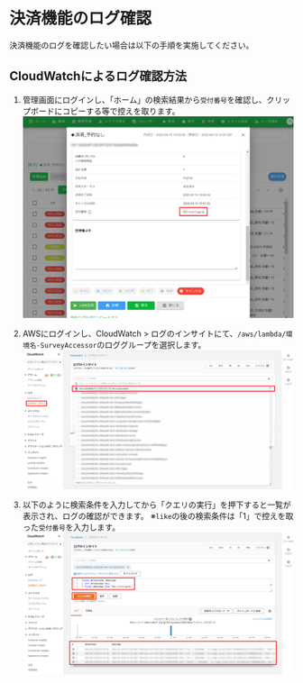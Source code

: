 # 決済機能のログ確認
決済機能のログを確認したい場合は以下の手順を実施してください。

## CloudWatchによるログ確認方法
1. 管理画面にログインし、「ホーム」の検索結果から`受付番号`を確認し、クリップボードにコピーする等で控えを取ります。
  ![](./images/confirm_order_id.png)

2. AWSにログインし、CloudWatch > ログのインサイトにて、`/aws/lambda/環境名-SurveyAccessor`のロググループを選択します。
  ![](./images/cloud_watch_select_log_group.png)

3. 以下のように検索条件を入力してから「クエリの実行」を押下すると一覧が表示され、ログの確認ができます。
※`like`の後の検索条件は「1」で控えを取った`受付番号`を入力します。
  ![](./images/cloud_watch_search_by_order_id.png)